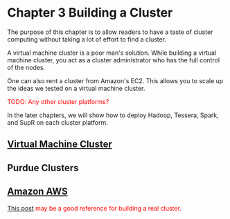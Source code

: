 # Chapter 3 Building a Cluster

The purpose of this chapter is to allow readers to have a taste of cluster computing without taking a lot of effort to find a cluster. 

A virtual machine cluster is a poor man's solution. While building a virtual machine cluster, you act as a cluster administrator who has the full control of the nodes. 

One can also rent a cluster from Amazon's EC2. This allows you to scale up the ideas we tested on a virtual machine cluster. 

<font color='red'>TODO: Any other cluster platforms?</font>

In the later chapters, we will show how to deploy Hadoop, Tessera, Spark, and SupR on each cluster platform.

## [Virtual Machine Cluster](./virtual_machine_cluster) 

## Purdue Clusters

## [Amazon AWS](amazon_aws.md) 

<font color='red'>[This post]() may be a good reference for building a real cluster.</font>

